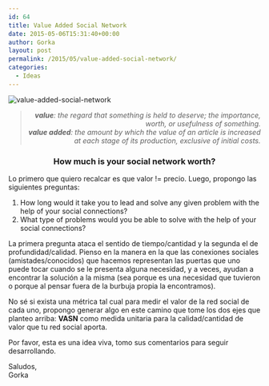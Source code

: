 ```yaml
---
id: 64
title: Value Added Social Network
date: 2015-05-06T15:31:40+00:00
author: Gorka
layout: post
permalink: /2015/05/value-added-social-network/
categories:
  - Ideas
---
```

<img src="/wp-content/uploads/2015/05/value-added-social-network-300x225.jpg" alt="value-added-social-network" srcset="/wp-content/uploads/2015/05/value-added-social-network-300x225.jpg 300w, /wp-content/uploads/2015/05/value-added-social-network-1024x768.jpg 1024w, /wp-content/uploads/2015/05/value-added-social-network.jpg 1600w" sizes="100vw" />

<blockquote>
  <p style="text-align: right; font-style: italic;">
    <b>value</b>: the regard that something is held to deserve; the importance, worth, or usefulness of something.<br /><b>value added</b>: the amount by which the value of an article is increased at each stage of its production, exclusive of initial costs.
  </p>
</blockquote>

<h3 style="text-align: center;">
  <b>How much is your social network worth?</b>
</h3>

Lo primero que quiero recalcar es que valor != precio. Luego, propongo las siguientes preguntas:

  1. How long would it take you to lead and solve any given problem with the help of your social connections?
  2. What type of problems would you be able to solve with the help of your social connections?

La primera pregunta ataca el sentido de tiempo/cantidad y la segunda el de profundidad/calidad. Pienso en la manera en la que las conexiones sociales (amistades/conocidos) que hacemos representan las puertas que uno puede tocar cuando se le presenta alguna necesidad, y a veces, ayudan a encontrar la solución a la misma (sea porque es una necesidad que tuvieron o porque al pensar fuera de la burbuja propia la encontramos).

No sé si exista una métrica tal cual para medir el valor de la red social de cada uno, propongo generar algo en este camino que tome los dos ejes que planteo arriba: **VASN** como medida unitaria para la calidad/cantidad de valor que tu red social aporta.

Por favor, esta es una idea viva, tomo sus comentarios para seguir desarrollando.

<p>
  Saludos,<br /> Gorka
</p>
